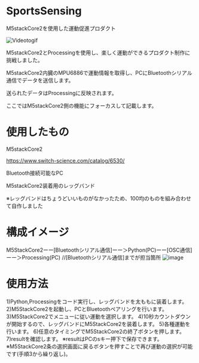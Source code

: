 # SportsSensing
M5stackCore2を使用した運動促進プロダクト

![Videotogif](https://user-images.githubusercontent.com/102903015/194477477-780f9adb-0df9-4ed9-b6cf-ea948ea1305a.gif)

M5stackCore2とProcessingを使用し、楽しく運動ができるプロダクト制作に挑戦しました。

M5stackCore2内臓のMPU6886で運動情報を取得し、PCにBluetoothシリアル通信でデータを送信します。

送られたデータはProcessingに反映されます。

ここではM5stackCore2側の機能にフォーカスして記載します。
# 使用したもの
M5stackCore2

https://www.switch-science.com/catalog/6530/

Bluetooth接続可能なPC

M5stackCore2装着用のレッグバンド

※レッグバンドはちょうどいいものがなかったため、100均のものを組み合わせて自作しました
# 構成イメージ
M5StackCore2ーー[Bluetoothシリアル通信]ーー＞Python(PC)ーー[OSC通信]ーー＞Processing(PC)
//[Bluetoothシリアル通信]までが担当箇所
![image](https://user-images.githubusercontent.com/102903015/194478515-2e86ee0d-64a2-4807-ba11-ac7b7614bd36.png)
# 使用方法
1)Python,Processingをコード実行し、レッグバンドを太ももに装着します。
2)M5StackCore2を起動し、PCとBluetoothペアリングを行います。
3)M5StackCore2でメニューに従い運動を選択します。
4)10秒カウントダウンが開始するので、レッグバンドにM5StackCore2を装着します。
5)各種運動を行います。
6)任意のタイミングでM5StackCore2の終了ボタンを押します。
7)resultを確認します。
※resultはPCのsキー押下で保存できます。
※M5StackCore2条の選択画面に戻るボタンを押すことで再び運動の選択が可能です(手順3から繰り返し)。
